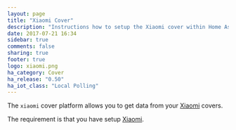 ```yaml
---
layout: page
title: "Xiaomi Cover"
description: "Instructions how to setup the Xiaomi cover within Home Assistant."
date: 2017-07-21 16:34
sidebar: true
comments: false
sharing: true
footer: true
logo: xiaomi.png
ha_category: Cover
ha_release: "0.50"
ha_iot_class: "Local Polling"
---
```



The `xiaomi` cover platform allows you to get data from your [Xiaomi](http://www.mi.com/en/) covers.

The requirement is that you have setup [Xiaomi](/components/xiaomi/).


